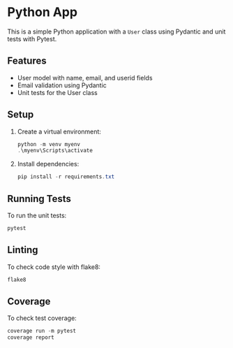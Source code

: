# Python App

This is a simple Python application with a `User` class using Pydantic and unit tests with Pytest.

## Features
- User model with name, email, and userid fields
- Email validation using Pydantic
- Unit tests for the User class

## Setup
1. Create a virtual environment:
   ```powershell
   python -m venv myenv
   .\myenv\Scripts\activate
   ```
2. Install dependencies:
   ```powershell
   pip install -r requirements.txt
   ```

## Running Tests
To run the unit tests:
```powershell
pytest
```

## Linting
To check code style with flake8:
```powershell
flake8
```

## Coverage
To check test coverage:
```powershell
coverage run -m pytest
coverage report
```
